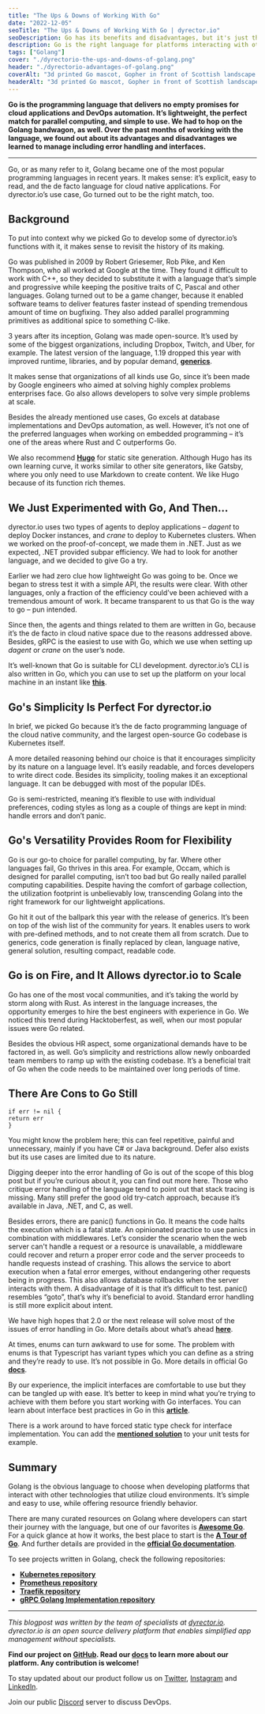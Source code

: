 ```yaml
---
title: "The Ups & Downs of Working With Go"
date: "2022-12-05"
seoTitle: "The Ups & Downs of Working With Go | dyrector.io"
seoDescription: Go has its benefits and disadvantages, but it's just the right programming language for dyrector.io. Here's what we learned about error handling & interfaces.
description: Go is the right language for platforms interacting with other cloud technologies, such as dyrector.io. Find out what we've learned about error handling and other areas of the programming language on the rise.
tags: ["Golang"]
cover: "./dyrectorio-the-ups-and-downs-of-golang.png"
header: "./dyrectorio-advantages-of-golang.png"
coverAlt: "3d printed Go mascot, Gopher in front of Scottish landscape. Above it the title says: The Ups & Downs of Working With Go. Under that it says: Go is the programming language that delivers no empty promises for cloud applications and DevOps automation. It’s lightweight, the perfect match for parallel computing, and simple to use. We had to hop on the Golang bandwagon, as well."
headerAlt: "3d printed Go mascot, Gopher in front of Scottish landscape. Above it the title says: The Ups & Downs of Working With Go."
---
```


**Go is the programming language that delivers no empty promises for cloud applications and DevOps automation. It’s lightweight, the perfect match for parallel computing, and simple to use. We had to hop on the Golang bandwagon, as well. Over the past months of working with the language, we found out about its advantages and disadvantages we learned to manage including error handling and interfaces.**

---

Go, or as many refer to it, Golang became one of the most popular programming languages in recent years. It makes sense: it’s explicit, easy to read, and the de facto language for cloud native applications. For dyrector.io’s use case, Go turned out to be the right match, too.

## Background

To put into context why we picked Go to develop some of dyrector.io’s functions with it, it makes sense to revisit the history of its making.

Go was published in 2009 by Robert Griesemer, Rob Pike, and Ken Thompson, who all worked at Google at the time. They found it difficult to work with C++, so they decided to substitute it with a language that’s simple and progressive while keeping the positive traits of C, Pascal and other languages. Golang turned out to be a game changer, because it enabled software teams to deliver features faster instead of spending tremendous amount of time on bugfixing. They also added parallel programming primitives as additional spice to something C-like.

3 years after its inception, Golang was made open-source. It’s used by some of the biggest organizations, including Dropbox, Twitch, and Uber, for example. The latest version of the language, 1.19 dropped this year with improved runtime, libraries, and by popular demand, **[generics](https://go.dev/doc/tutorial/generics)**.

It makes sense that organizations of all kinds use Go, since it’s been made by Google engineers who aimed at solving highly complex problems enterprises face. Go also allows developers to solve very simple problems at scale.

Besides the already mentioned use cases, Go excels at database implementations and DevOps automation, as well. However, it’s not one of the preferred languages when working on embedded programming – it’s one of the areas where Rust and C outperforms Go.

We also recommend **[Hugo](https://gohugo.io/)** for static site generation. Although Hugo has its own learning curve, it works similar to other site generators, like Gatsby, where you only need to use Markdown to create content. We like Hugo because of its function rich themes.

## We Just Experimented with Go, And Then...

dyrector.io uses two types of agents to deploy applications – _dagent_ to deploy Docker instances, and _crane_ to deploy to Kubernetes clusters. When we worked on the proof-of-concept, we made them in .NET. Just as we expected, .NET provided subpar efficiency. We had to look for another language, and we decided to give Go a try.

Earlier we had zero clue how lightweight Go was going to be. Once we began to stress test it with a simple API, the results were clear. With other languages, only a fraction of the efficiency could’ve been achieved with a tremendous amount of work. It became transparent to us that Go is the way to go – pun intended.

Since then, the agents and things related to them are written in Go, because it’s the de facto in cloud native space due to the reasons addressed above. Besides, gRPC is the easiest to use with Go, which we use when setting up _dagent_ or _crane_ on the user’s node.

It’s well-known that Go is suitable for CLI development. dyrector.io’s CLI is also written in Go, which you can use to set up the platform on your local machine in an instant like **[this](https://docs.dyrector.io/get-started/cli)**.

## Go's Simplicity Is Perfect For dyrector.io

In brief, we picked Go because it’s the de facto programming language of the cloud native community, and the largest open-source Go codebase is Kubernetes itself.

A more detailed reasoning behind our choice is that it encourages simplicity by its nature on a language level. It’s easily readable, and forces developers to write direct code. Besides its simplicity, tooling makes it an exceptional language. It can be debugged with most of the popular IDEs.

Go is semi-restricted, meaning it’s flexible to use with individual preferences, coding styles as long as a couple of things are kept in mind: handle errors and don’t panic.

## Go's Versatility Provides Room for Flexibility

Go is our go-to choice for parallel computing, by far. Where other languages fail, Go thrives in this area. For example, Occam, which is designed for parallel computing, isn’t too bad but Go really nailed parallel computing capabilities. Despite having the comfort of garbage collection, the utilization footprint is unbelievably low, transcending Golang into the right framework for our lightweight applications.

Go hit it out of the ballpark this year with the release of generics. It’s been on top of the wish list of the community for years. It enables users to work with pre-defined methods, and to not create them all from scratch. Due to generics, code generation is finally replaced by clean, language native, general solution, resulting compact, readable code.

## Go is on Fire, and It Allows dyrector.io to Scale

Go has one of the most vocal communities, and it’s taking the world by storm along with Rust. As interest in the language increases, the opportunity emerges to hire the best engineers with experience in Go. We noticed this trend during Hacktoberfest, as well, when our most popular issues were Go related.

Besides the obvious HR aspect, some organizational demands have to be factored in, as well. Go’s simplicity and restrictions allow newly onboarded team members to ramp up with the existing codebase. It’s a beneficial trait of Go when the code needs to be maintained over long periods of time.

## There Are Cons to Go Still

```golang
if err != nil {
return err
}
```

You might know the problem here; this can feel repetitive, painful and unnecessary, mainly if you have C# or Java background. Defer also exists but its use cases are limited due to its nature.

Digging deeper into the error handling of Go is out of the scope of this blog post but if you’re curious about it, you can find out more here. Those who critique error handling of the language tend to point out that stack tracing is missing. Many still prefer the good old try-catch approach, because it’s available in Java, .NET, and C, as well.

Besides errors, there are panic() functions in Go. It means the code halts the execution which is a fatal state. An opinionated practice to use panics in combination with middlewares. Let’s consider the scenario when the web server can't handle a request or a resource is unavailable, a middleware could recover and return a proper error code and the server proceeds to handle requests instead of crashing. This allows the service to abort execution when a fatal error emerges, without endangering other requests being in progress. This also allows database rollbacks when the server interacts with them. A disadvantage of it is that it’s difficult to test. panic() resembles “goto”, that’s why it’s beneficial to avoid. Standard error handling is still more explicit about intent.

We have high hopes that 2.0 or the next release will solve most of the issues of error handling in Go. More details about what’s ahead **[here](https://go.googlesource.com/proposal/+/master/design/go2draft.md)**.

At times, enums can turn awkward to use for some. The problem with enums is that Typescript has variant types which you can define as a string and they’re ready to use. It’s not possible in Go. More details in official Go **[docs](https://go.dev/doc/faq#variant_types)**.

By our experience, the implicit interfaces are comfortable to use but they can be tangled up with ease. It’s better to keep in mind what you’re trying to achieve with them before you start working with Go interfaces. You can learn about interface best practices in Go in this **[article](https://climbtheladder.com/10-golang-interfaces-best-practices/)**.

There is a work around to have forced static type check for interface implementation. You can add the **[mentioned solution](https://go.dev/doc/faq#guarantee_satisfies_interface)** to your unit tests for example.

## Summary

Golang is the obvious language to choose when developing platforms that interact with other technologies that utilize cloud environments. It’s simple and easy to use, while offering resource friendly behavior.

There are many curated resources on Golang where developers can start their journey with the language, but one of our favorites is **[Awesome Go](https://github.com/avelino/awesome-go)**. For a quick glance at how it works, the best place to start is the **[A Tour of Go](https://go.dev/tour/)**. And further details are provided in the **[official Go documentation](https://go.dev/doc/)**.

To see projects written in Golang, check the following repositories:
- **[Kubernetes repository](https://github.com/kubernetes/kubernetes)**
- **[Prometheus repository](https://github.com/prometheus/prometheus)**
- **[Traefik repository](https://github.com/traefik/traefik)**
- **[gRPC Golang Implementation repository](https://github.com/grpc/grpc-go)**

---

_This blogpost was written by the team of specialists at [dyrector.io](https://dyrector.io). dyrector.io is an open source delivery platform that enables simplified app management without specialists._

**Find our project on [GitHub](https://github.com/dyrector-io/dyrectorio/). Read our [docs](https://docs.dyrector.io/) to learn more about our platform. Any contribution is welcome!**

To stay updated about our product follow us on [Twitter](https://twitter.com/dyrectorio), [Instagram](https://www.instagram.com/dyrectorio/) and [LinkedIn](https://www.linkedin.com/company/dyrectorio/).

Join our public [Discord](https://discord.gg/hMyT9cbYFD) server to discuss DevOps.